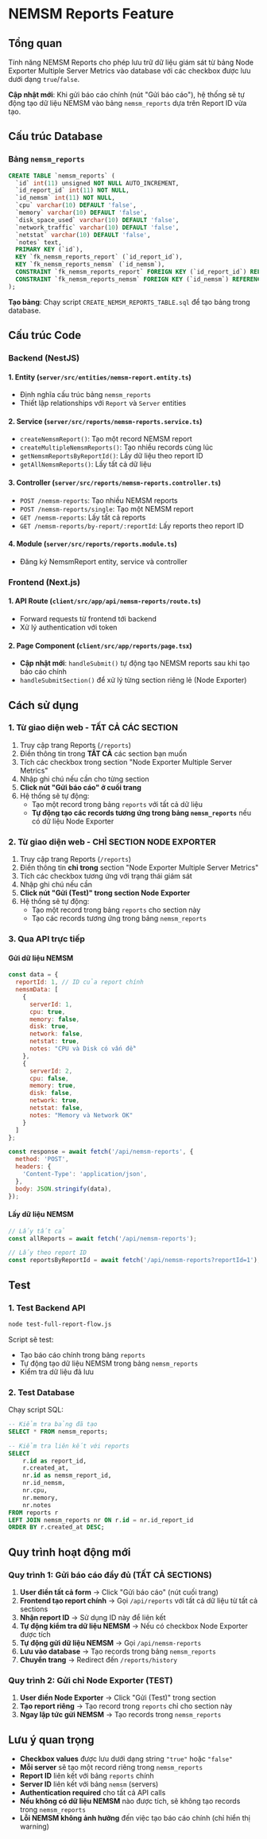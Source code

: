 # NEMSM Reports Feature

## Tổng quan

Tính năng NEMSM Reports cho phép lưu trữ dữ liệu giám sát từ bảng Node Exporter Multiple Server Metrics vào database với các checkbox được lưu dưới dạng `true`/`false`. 

**Cập nhật mới**: Khi gửi báo cáo chính (nút "Gửi báo cáo"), hệ thống sẽ tự động tạo dữ liệu NEMSM vào bảng `nemsm_reports` dựa trên Report ID vừa tạo.

## Cấu trúc Database

### Bảng `nemsm_reports`

```sql
CREATE TABLE `nemsm_reports` (
  `id` int(11) unsigned NOT NULL AUTO_INCREMENT,
  `id_report_id` int(11) NOT NULL,
  `id_nemsm` int(11) NOT NULL,
  `cpu` varchar(10) DEFAULT 'false',
  `memory` varchar(10) DEFAULT 'false',
  `disk_space_used` varchar(10) DEFAULT 'false',
  `network_traffic` varchar(10) DEFAULT 'false',
  `netstat` varchar(10) DEFAULT 'false',
  `notes` text,
  PRIMARY KEY (`id`),
  KEY `fk_nemsm_reports_report` (`id_report_id`),
  KEY `fk_nemsm_reports_nemsm` (`id_nemsm`),
  CONSTRAINT `fk_nemsm_reports_report` FOREIGN KEY (`id_report_id`) REFERENCES `reports` (`id`),
  CONSTRAINT `fk_nemsm_reports_nemsm` FOREIGN KEY (`id_nemsm`) REFERENCES `nemsm` (`id`)
);
```

**Tạo bảng**: Chạy script `CREATE_NEMSM_REPORTS_TABLE.sql` để tạo bảng trong database.

## Cấu trúc Code

### Backend (NestJS)

#### 1. Entity (`server/src/entities/nemsm-report.entity.ts`)
- Định nghĩa cấu trúc bảng `nemsm_reports`
- Thiết lập relationships với `Report` và `Server` entities

#### 2. Service (`server/src/reports/nemsm-reports.service.ts`)
- `createNemsmReport()`: Tạo một record NEMSM report
- `createMultipleNemsmReports()`: Tạo nhiều records cùng lúc
- `getNemsmReportsByReportId()`: Lấy dữ liệu theo report ID
- `getAllNemsmReports()`: Lấy tất cả dữ liệu

#### 3. Controller (`server/src/reports/nemsm-reports.controller.ts`)
- `POST /nemsm-reports`: Tạo nhiều NEMSM reports
- `POST /nemsm-reports/single`: Tạo một NEMSM report
- `GET /nemsm-reports`: Lấy tất cả reports
- `GET /nemsm-reports/by-report/:reportId`: Lấy reports theo report ID

#### 4. Module (`server/src/reports/reports.module.ts`)
- Đăng ký NemsmReport entity, service và controller

### Frontend (Next.js)

#### 1. API Route (`client/src/app/api/nemsm-reports/route.ts`)
- Forward requests từ frontend tới backend
- Xử lý authentication với token

#### 2. Page Component (`client/src/app/reports/page.tsx`)
- **Cập nhật mới**: `handleSubmit()` tự động tạo NEMSM reports sau khi tạo báo cáo chính
- `handleSubmitSection()` để xử lý từng section riêng lẻ (Node Exporter)

## Cách sử dụng

### 1. Từ giao diện web - TẤT CẢ CÁC SECTION

1. Truy cập trang Reports (`/reports`)
2. Điền thông tin trong **TẤT CẢ** các section bạn muốn
3. Tích các checkbox trong section "Node Exporter Multiple Server Metrics"
4. Nhập ghi chú nếu cần cho từng section
5. **Click nút "Gửi báo cáo" ở cuối trang**
6. Hệ thống sẽ tự động:
   - Tạo một record trong bảng `reports` với tất cả dữ liệu
   - **Tự động tạo các records tương ứng trong bảng `nemsm_reports`** nếu có dữ liệu Node Exporter

### 2. Từ giao diện web - CHỈ SECTION NODE EXPORTER

1. Truy cập trang Reports (`/reports`)
2. Điền thông tin **chỉ trong** section "Node Exporter Multiple Server Metrics"
3. Tích các checkbox tương ứng với trạng thái giám sát
4. Nhập ghi chú nếu cần
5. **Click nút "Gửi (Test)" trong section Node Exporter**
6. Hệ thống sẽ tự động:
   - Tạo một record trong bảng `reports` cho section này
   - Tạo các records tương ứng trong bảng `nemsm_reports`

### 3. Qua API trực tiếp

#### Gửi dữ liệu NEMSM

```javascript
const data = {
  reportId: 1, // ID của report chính
  nemsmData: [
    {
      serverId: 1,
      cpu: true,
      memory: false,
      disk: true,
      network: false,
      netstat: true,
      notes: "CPU và Disk có vấn đề"
    },
    {
      serverId: 2,
      cpu: false,
      memory: true,
      disk: false,
      network: true,
      netstat: false,
      notes: "Memory và Network OK"
    }
  ]
};

const response = await fetch('/api/nemsm-reports', {
  method: 'POST',
  headers: {
    'Content-Type': 'application/json',
  },
  body: JSON.stringify(data),
});
```

#### Lấy dữ liệu NEMSM

```javascript
// Lấy tất cả
const allReports = await fetch('/api/nemsm-reports');

// Lấy theo report ID
const reportsByReportId = await fetch('/api/nemsm-reports?reportId=1');
```

## Test

### 1. Test Backend API

```bash
node test-full-report-flow.js
```

Script sẽ test:
- Tạo báo cáo chính trong bảng `reports`
- Tự động tạo dữ liệu NEMSM trong bảng `nemsm_reports`
- Kiểm tra dữ liệu đã lưu

### 2. Test Database

Chạy script SQL:
```sql
-- Kiểm tra bảng đã tạo
SELECT * FROM nemsm_reports;

-- Kiểm tra liên kết với reports
SELECT 
    r.id as report_id,
    r.created_at,
    nr.id as nemsm_report_id,
    nr.id_nemsm,
    nr.cpu,
    nr.memory,
    nr.notes
FROM reports r
LEFT JOIN nemsm_reports nr ON r.id = nr.id_report_id
ORDER BY r.created_at DESC;
```

## Quy trình hoạt động mới

### Quy trình 1: Gửi báo cáo đầy đủ (TẤT CẢ SECTIONS)
1. **User điền tất cả form** → Click "Gửi báo cáo" (nút cuối trang)
2. **Frontend tạo report chính** → Gọi `/api/reports` với tất cả dữ liệu từ tất cả sections
3. **Nhận report ID** → Sử dụng ID này để liên kết
4. **Tự động kiểm tra dữ liệu NEMSM** → Nếu có checkbox Node Exporter được tích
5. **Tự động gửi dữ liệu NEMSM** → Gọi `/api/nemsm-reports` 
6. **Lưu vào database** → Tạo records trong bảng `nemsm_reports`
7. **Chuyển trang** → Redirect đến `/reports/history`

### Quy trình 2: Gửi chỉ Node Exporter (TEST)
1. **User điền Node Exporter** → Click "Gửi (Test)" trong section
2. **Tạo report riêng** → Tạo record trong `reports` chỉ cho section này
3. **Ngay lập tức gửi NEMSM** → Tạo records trong `nemsm_reports`

## Lưu ý quan trọng

- **Checkbox values** được lưu dưới dạng string `"true"` hoặc `"false"`
- **Mỗi server** sẽ tạo một record riêng trong `nemsm_reports`
- **Report ID** liên kết với bảng `reports` chính  
- **Server ID** liên kết với bảng `nemsm` (servers)
- **Authentication required** cho tất cả API calls
- **Nếu không có dữ liệu NEMSM** nào được tích, sẽ không tạo records trong `nemsm_reports`
- **Lỗi NEMSM không ảnh hưởng** đến việc tạo báo cáo chính (chỉ hiển thị warning) 